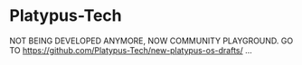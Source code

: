 # Platypus-Tech
NOT BEING DEVELOPED ANYMORE, NOW COMMUNITY PLAYGROUND. GO TO https://github.com/Platypus-Tech/new-platypus-os-drafts/ …
